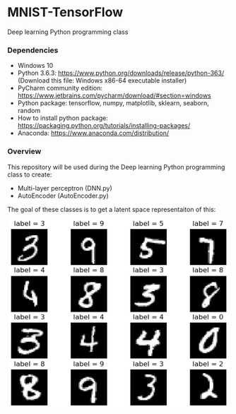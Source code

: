 # MNIST-TensorFlow

Deep learning Python programming class

### Dependencies

- Windows 10
- Python 3.6.3: https://www.python.org/downloads/release/python-363/ (Download this file: Windows x86-64 executable installer)
- PyCharm community edition: https://www.jetbrains.com/pycharm/download/#section=windows
- Python package: tensorflow, numpy, matplotlib, sklearn, seaborn, random
- How to install python package: https://packaging.python.org/tutorials/installing-packages/
- Anaconda: https://www.anaconda.com/distribution/

### Overview

This repository will be used during the Deep learning Python programming class to create:

- Multi-layer perceptron (DNN.py)
- AutoEncoder (AutoEncoder.py)

The goal of these classes is to get a latent space representaiton of this:

![alt text](Images/MNIST.PNG "MNIST example")
